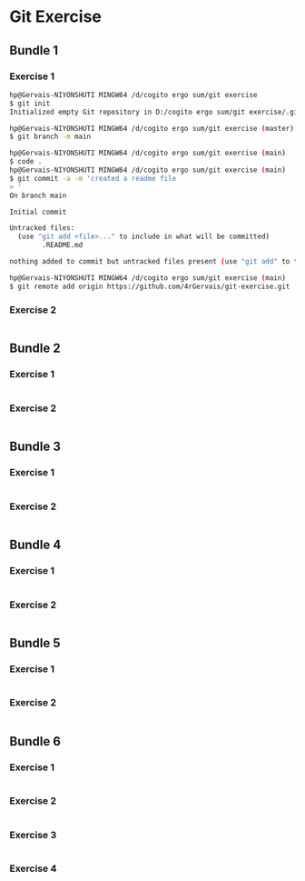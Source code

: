 # Git Exercise

## Bundle 1
### Exercise 1
```bash
hp@Gervais-NIYONSHUTI MINGW64 /d/cogito ergo sum/git exercise
$ git init
Initialized empty Git repository in D:/cogito ergo sum/git exercise/.git/

hp@Gervais-NIYONSHUTI MINGW64 /d/cogito ergo sum/git exercise (master)
$ git branch -m main

hp@Gervais-NIYONSHUTI MINGW64 /d/cogito ergo sum/git exercise (main)
$ code .
hp@Gervais-NIYONSHUTI MINGW64 /d/cogito ergo sum/git exercise (main)
$ git commit -a -m 'created a readme file
> '
On branch main

Initial commit

Untracked files:
  (use "git add <file>..." to include in what will be committed)
        .README.md

nothing added to commit but untracked files present (use "git add" to track)  

hp@Gervais-NIYONSHUTI MINGW64 /d/cogito ergo sum/git exercise (main)
$ git remote add origin https://github.com/4rGervais/git-exercise.git
```
### Exercise 2
```bash
```

## Bundle 2
### Exercise 1
```bash
```
### Exercise 2
```bash
```

## Bundle 3
### Exercise 1
```bash
```
### Exercise 2
```bash
```

## Bundle 4
### Exercise 1
```bash
```
### Exercise 2
```bash
```

## Bundle 5
### Exercise 1
```bash
```
### Exercise 2
```bash
```

## Bundle 6
### Exercise 1
```bash
```
### Exercise 2
```bash
```
### Exercise 3
```bash
```
### Exercise 4
```bash
```